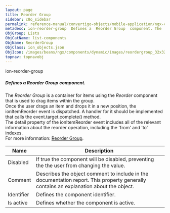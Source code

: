 ```yaml
---
layout: page
title: Reorder Group
sidebar: c8o_sidebar
permalink: reference-manual/convertigo-objects/mobile-application/ngx-components/list-components/reorder-group/
metadesc: ion-reorder-group  Defines a  Reorder Group  component. The  Reorder Group  is a container for items using the  Reorder  component that is used to dra
ObjGroup: Lists
ObjCatName: list-components
ObjName: ReorderGroup
ObjClass: ion_objects.json
ObjIcon: /images/beans/ngx/components/dynamic/images/reordergroup_32x32.png
topnav: topnavobj
---
```

ion-reorder-group<br/>

##### Defines a <i>Reorder Group</i> component.<br/>
The <i>Reorder Group</i> is a container for items using the <i>Reorder</i> component that is used to drag items within the group.<br/>
Once the user drags an item and drops it in a new position, the ionItemReorder event is dispatched. A handler for it should be implemented that calls the event.target.complete() method.<br/>
The detail property of the ionItemReorder event includes all of the relevant information about the reorder operation, including the 'from' and 'to' indexes.<br/>
 For more information: <a href='https://ionic-docs-o31kiyk8l-ionic1.vercel.app/docs/api/reorder-group'>Reorder Group</a>.

Name | Description 
--- | ---
Disabled | If true the component will be disabled, preventing the the user from changing the value.
Comment | Describes the object comment to include in the documentation report.  This property generally contains an explanation about the object. 
Identifier | Defines the component identifier.  
Is active | Defines whether the component is active. 

